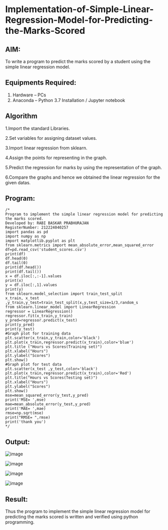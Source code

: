 # Implementation-of-Simple-Linear-Regression-Model-for-Predicting-the-Marks-Scored

## AIM:
To write a program to predict the marks scored by a student using the simple linear regression model.

## Equipments Required:
1. Hardware – PCs
2. Anaconda – Python 3.7 Installation / Jupyter notebook

## Algorithm
1.Import the standard Libraries.

2.Set variables for assigning dataset values.

3.Import linear regression from sklearn.

4.Assign the points for representing in the graph.

5.Predict the regression for marks by using the representation of the graph.

6.Compare the graphs and hence we obtained the linear regression for the given datas. 

## Program:
```
/*
Program to implement the simple linear regression model for predicting the marks scored.
Developed by: RABI BASKAR PRABHURAJAN
RegisterNumber: 212224040257
import pandas as pd 
import numpy as np 
import matplotlib.pyplot as plt 
from sklearn.metrics import mean_absolute_error,mean_squared_error 
df=pd.read_csv('student_scores.csv') 
print(df) 
df.head(0) 
df.tail(0) 
print(df.head()) 
print(df.tail()) 
x = df.iloc[:,:-1].values 
print(x) 
y = df.iloc[:,1].values 
print(y) 
from sklearn.model_selection import train_test_split 
x_train, x_test ,y_train,y_test=train_test_split(x,y,test_size=1/3,random_s 
from sklearn.linear_model import LinearRegression 
regressor = LinearRegression() 
regressor.fit(x_train,y_train) 
y_pred=regressor.predict(x_test) 
print(y_pred) 
print(y_test) 
#Graph plot for training data 
plt.scatter(x_train,y_train,color='black') 
plt.plot(x_train,regressor.predict(x_train),color='blue') 
plt.title ("Hours vs Scores(Training set)") 
plt.xlabel("Hours") 
plt.ylabel("Scores") 
plt.show() 
#Graph plot for test data 
plt.scatter(x_test ,y_test,color='black') 
plt.plot(x_train,regressor.predict(x_train),color='Red') 
plt.title("Hours vs Scores(Testing set)") 
plt.xlabel("Hours") 
plt.ylabel("Scores") 
plt.show() 
mse=mean_squared_error(y_test,y_pred) 
print('MSE= ',mse) 
mae=mean_absolute_error(y_test,y_pred) 
print('MAE= ',mae) 
rmse=np.sqrt(mse) 
print("RMSE= ",rmse) 
print('thank you')
*/
```



## Output:

![image](https://github.com/user-attachments/assets/bb7b1a8a-c371-4c20-9513-cc91639dc3ac)

![image](https://github.com/user-attachments/assets/60b0d4a3-a3cb-426a-a88e-ec39757b69cb)

![image](https://github.com/user-attachments/assets/271c36a5-82e8-4ebd-bad5-48ec37ad1da4)

![image](https://github.com/user-attachments/assets/5a6a6d23-40d0-4815-942f-5acb9787ee9c)


## Result:
Thus the program to implement the simple linear regression model for predicting the marks scored is written and verified using python programming.
